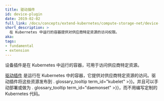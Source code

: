 ```yaml
---
title: 驱动插件
id: device-plugin
date: 2019-02-02
full_link: /docs/concepts/extend-kubernetes/compute-storage-net/device-plugins/
short_description: >
  在 Kubernetes 中运行的容器提供对供应商特定资源的访问权限。
aka:
tags:
- fundamental
- extension
---
```


<!-- ---
title: Device Plugin
id: device-plugin
date: 2019-02-02
full_link: /docs/concepts/extend-kubernetes/compute-storage-net/device-plugins/
short_description: >
  Containers running in Kubernetes that provide access to a vendor specific resource.
aka:
tags:
- fundamental
- extension
--- -->
 <!-- Device Plugins are containers running in Kubernetes that provide access to a vendor specific resource. -->
设备插件是在 Kubernetes 中运行的容器，可用于访问供应商特定资源。

<!--more-->

<!-- [Device Plugins](/docs/concepts/extend-kubernetes/compute-storage-net/device-plugins/) are containers running in Kubernetes that provide access to a vendor-specific resource. Device Plugins advertise these resources to . glossary_tooltip term_id="kubelet" >}}. They can be deployed manually or as a . glossary_tooltip term_id="daemonset" >}}, rather than writing custom Kubernetes code. -->
[驱动插件](/docs/concepts/extend-kubernetes/compute-storage-net/device-plugins/) 是运行在 Kubernetes 中的容器，它提供对供应商特定资源的访问。驱动插件将这些资源发布到 . glossary_tooltip term_id="kubelet" >}}。并且可以手动部署或做为 . glossary_tooltip term_id="daemonset" >}}，而不用编写定制的 Kubernetes 代码。
